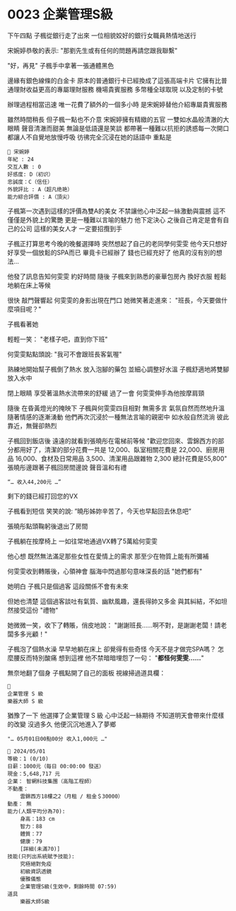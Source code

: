 # 0023 企業管理S級

下午四點
子楓從銀行走了出來
一位相貌姣好的銀行女職員熱情地送行

宋婉婷恭敬的表示:
"那劉先生或有任何的問題再請您跟我聯繫"

"好，再見"
子楓手中拿著一張通體黑色

邊緣有銀色線條的白金卡
原本的普通銀行卡已經換成了這張高端卡片
它擁有比普通理財收益更高的專屬理財服務
機場貴賓服務
多幣種全球取現
以及定制的卡號

辦理過程相當迅速
唯一花費了額外的一個多小時
是宋婉婷替他介紹專屬貴賓服務

雖然時間稍長
但子楓一點也不介意
宋婉婷擁有精緻的五官
一雙如水晶般清澈的大眼睛
聲音清澈而甜美
無論是低語還是笑談
都帶著一種難以抗拒的誘惑每一次開口
都讓人不自覺地放慢呼吸
彷彿完全沉浸在她的話語中
重點是

```
📰 宋婉婷
年紀 : 24
交互人數 : 0
好感度: D（初识）
忠誠度：C（信任）
外貌評比 : A（超凡绝艳）
能力綜合評價 : A（頂尖）
```

子楓第一次遇到這樣的評價為雙A的美女
不禁讓他心中泛起一絲激動與震撼
這不僅僅是外貌上的驚艷
更是一種難以言喻的魅力
他下定決心
之後自己肯定是會有自己的公司
這樣的美女人才
一定要招攬到手

子楓正打算思考今晚的晚餐選擇時
突然想起了自己的老同學何雯雯
他今天只想好好享受一個放鬆的SPA而已
畢竟卡已經辦了
錢也已經充好了
他真的沒有別的想法…

他發了訊息告知何雯雯
約好時間
隨後
子楓來到熟悉的豪華包房內
換好衣服
輕鬆地躺在床上等候

很快
敲門聲響起
何雯雯的身影出現在門口
她微笑著走進來：
"班長，今天要做什麼項目呢？"

子楓看著她

輕輕一笑：
"老樣子吧，直到你下班"

何雯雯點點頭說:
"我可不會跟班長客氣喔"

熟練地開始幫子楓倒了熱水
放入泡腳的藥包
並細心調整好水溫
子楓舒適地將雙腳放入水中

閉上眼睛
享受著溫熱水流帶來的舒緩
過了一會
何雯雯伸手為他按摩肩頸

隨後
在昏黃燈光的掩映下
子楓與何雯雯四目相對
無需多言
氣氛自然而然地升溫
隨著情感的逐漸湧動
他們再次沉浸於一種無法言喻的親密中
如水般自然流淌
彼此靠近，無聲卻熱烈

子楓回到飯店後
遠遠的就看到張曉彤在電梯前等候
"歡迎您回來、雲錦西方的部分都用好了，清潔的部分花費一共是 12,000、臥室相關花費是 22,000、廚房用品 16,000、食材及日常用品 3,500、清潔用品跟雜物 2,300 總計花費是55,800"
張曉彤邊跟著子楓回房間邊說
聲音溫和有禮

`“… 收入44,200元 …”`

剩下的錢已經打回您的VX

子楓看到短信
笑笑的說:
”曉彤姊妳辛苦了，今天也早點回去休息吧”

張曉彤點頭鞠躬後退出了房間

子楓躺在按摩椅上
一如往常地通過VX轉了5萬給何雯雯

他心想
既然無法滿足那些女性在愛情上的需求
那至少在物質上能有所彌補

何雯雯收到轉賬後，心領神會
腦海中閃過那句意味深長的話
"她們都有"

她明白
子楓只是個過客
這段關係不會有未來

但她也清楚
這個過客談吐有氣質、幽默風趣，還長得帥又多金
與其糾結，不如坦然接受這份 "禮物"

她微微一笑，收下了轉賬，俏皮地說：
"謝謝班長……啊不對，是謝謝老闆！請老闆多多光顧！"

子楓泡了個熱水澡
早早地躺在床上
卻覺得有些奇怪
今天不是才做完SPA嗎？
怎麼腰反而特別酸痛
想到這裡
他不禁暗暗埋怨了一句：
"**都怪何雯雯……**"

無奈地翻了個身
子楓點開了自己的面板
視線掃過道具欄：

```
🧰
企業管理 S 級
樂器大師 S 級
```

猶豫了一下
他選擇了企業管理 S 級
心中泛起一絲期待
不知道明天會帶來什麼樣的改變
沒過多久
他便沉沉地進入了夢鄉

`"… 05月01日00點00分 收入1,000元 …"`

```
📰 2024/05/01
等級：1 (0/10)
日薪：1000元（每日 00:00:00 發送）
現金：5,648,717 元
企業： 智網科技集團（高階工程師）
不動產：
    雲錦西方18樓之2（月租 / 租金＄30000）
動產： 無
能力(人類平均分為70):
    身高：183 cm
    智力：88
    體質：77
    健康：79
    [詳細(未滿70)]
技能(只列出系統賦予技能):
    究極絕對免疫
    初級資訊透鏡
    優雅儀態
    企業管理S級(生效中，剩餘時間 07:59)
道具
    樂器大師S級
```
